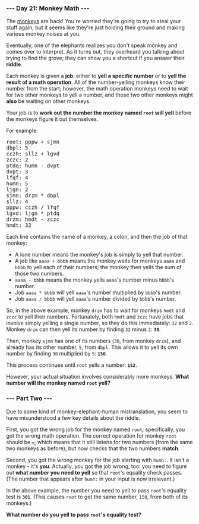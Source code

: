 ### --- Day 21: Monkey Math ---

The [monkeys](11) are back! You're worried they're going to try to steal your stuff again, but it
seems like they're just holding their ground and making various monkey noises at you.

Eventually, one of the elephants realizes you don't speak monkey and comes over to interpret. As it
turns out, they overheard you talking about trying to find the grove; they can show you a shortcut
if you answer their <b>riddle</b>.

Each monkey is given a <b>job</b>: either to <b>yell a specific number</b> or to <b>yell the result
of a math operation</b>. All of the number-yelling monkeys know their number from the start;
however, the math operation monkeys need to wait for two other monkeys to yell a number, and those
two other monkeys might <b>also</b> be waiting on other monkeys.

Your job is to <b>work out the number the monkey named <code>root</code> will yell</b> before the
monkeys figure it out themselves.

For example:

<pre>
root: pppw + sjmn
dbpl: 5
cczh: sllz + lgvd
zczc: 2
ptdq: humn - dvpt
dvpt: 3
lfqf: 4
humn: 5
ljgn: 2
sjmn: drzm * dbpl
sllz: 4
pppw: cczh / lfqf
lgvd: ljgn * ptdq
drzm: hmdt - zczc
hmdt: 32
</pre>

Each line contains the name of a monkey, a colon, and then the job of that monkey:

- A lone number means the monkey's job is simply to yell that number.
- A job like <code>aaaa + bbbb</code> means the monkey waits for monkeys <code>aaaa</code> and
  <code>bbbb</code> to yell each of their numbers; the monkey then yells the sum of those two
  numbers.
- <code>aaaa - bbbb</code> means the monkey yells <code>aaaa</code>'s number minus
  <code>bbbb</code>'s number.
- Job <code>aaaa * bbbb</code> will yell <code>aaaa</code>'s number multiplied by
  <code>bbbb</code>'s number.
- Job <code>aaaa / bbbb</code> will yell <code>aaaa</code>'s number divided by <code>bbbb</code>'s
  number.

So, in the above example, monkey <code>drzm</code> has to wait for monkeys <code>hmdt</code> and
<code>zczc</code> to yell their numbers. Fortunately, both <code>hmdt</code> and <code>zczc</code>
have jobs that involve simply yelling a single number, so they do this immediately: <code>32</code>
and <code>2</code>. Monkey <code>drzm</code> can then yell its number by finding <code>32</code>
minus <code>2</code>: <code><b>30</b></code>.

Then, monkey <code>sjmn</code> has one of its numbers (<code>30</code>, from monkey
<code>drzm</code>), and already has its other number, <code>5</code>, from <code>dbpl</code>. This
allows it to yell its own number by finding <code>30</code> multiplied by <code>5</code>:
<code><b>150</b></code>.

This process continues until <code>root</code> yells a number: <code><b>152</b></code>.

However, your actual situation involves considerably more monkeys. <b>What number will the monkey
named <code>root</code> yell?</b>

### --- Part Two ---

Due to some kind of monkey-elephant-human mistranslation, you seem to have misunderstood a few key
details about the riddle.

First, you got the wrong job for the monkey named <code>root</code>; specifically, you got the wrong
math operation. The correct operation for monkey <code>root</code> should be <code>=</code>, which
means that it still listens for two numbers (from the same two monkeys as before), but now checks
that the two numbers <b>match</b>.

Second, you got the wrong monkey for the job starting with <code>humn:</code>. It isn't a monkey -
it's <b>you</b>. Actually, you got the job wrong, too: you need to figure out <b>what number you
need to yell</b> so that <code>root</code>'s equality check passes. (The number that appears after
<code>humn:</code> in your input is now irrelevant.)

In the above example, the number you need to yell to pass <code>root</code>'s equality test is
<code><b>301</b></code>. (This causes <code>root</code> to get the same number, <code>150</code>,
from both of its monkeys.)

<b>What number do you yell to pass <code>root</code>'s equality test?</b>